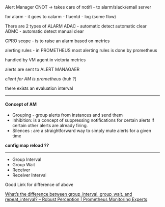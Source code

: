 
Alert Manager 
CNOT -> takes care of notifi - to alarm/slack/email server

for alarm - it goes to calarm - fluentd - log (some flow)

There are 2 types of ALARM
ADAC - automatic detect automatic clear
ADMC - automatic detect manual clear

CPRO scope - is to raise an alarm based on metrics

alerting rules - in PROMETHEUS
most alerting rules is done by prometheus

handled by VM agent in victoria metrics

alerts are sent to ALERT MANAGAER

*client for AM is prometheus* (huh ?)

there exists an evaluation interval 

---

#### Concept of AM

- Grouping - group alerts from instances and send them
- Inhibition: is a concept of suppressing notifications for certain alerts if certain other alerts are already firing.
- Silences : are a straightforward way to simply mute alerts for a given time

**config map reload ??**

---

- Group Interval
- Group Wait
- Receiver
- Receiver Interval

Good Link for difference of above

[What’s the difference between group_interval, group_wait, and repeat_interval? – Robust Perception | Prometheus Monitoring Experts](https://www.robustperception.io/whats-the-difference-between-group_interval-group_wait-and-repeat_interval/)

